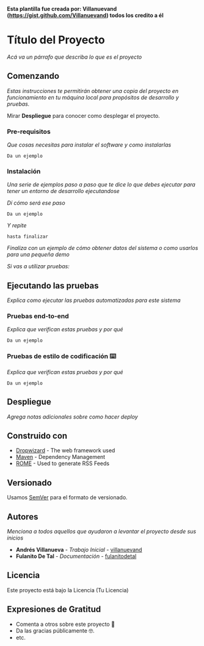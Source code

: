 **Esta plantilla fue creada por: Villanuevand (https://gist.github.com/Villanuevand) todos los credito a él**

# Título del Proyecto

_Acá va un párrafo que describa lo que es el proyecto_

## Comenzando 

_Estas instrucciones te permitirán obtener una copia del proyecto en funcionamiento en tu máquina local para propósitos de desarrollo y pruebas._

Mirar **Despliegue** para conocer como desplegar el proyecto.

### Pre-requisitos

_Que cosas necesitas para instalar el software y como instalarlas_

```
Da un ejemplo
```

### Instalación

_Una serie de ejemplos paso a paso que te dice lo que debes ejecutar para tener un entorno de desarrollo ejecutandose_

_Dí cómo será ese paso_

```
Da un ejemplo
```

_Y repite_

```
hasta finalizar
```

_Finaliza con un ejemplo de cómo obtener datos del sistema o como usarlos para una pequeña demo_

_Si vas a utilizar pruebas:_

## Ejecutando las pruebas

_Explica como ejecutar las pruebas automatizadas para este sistema_

### Pruebas end-to-end

_Explica que verifican estas pruebas y por qué_

```
Da un ejemplo
```

### Pruebas de estilo de codificación ⌨️

_Explica que verifican estas pruebas y por qué_

```
Da un ejemplo
```

## Despliegue

_Agrega notas adicionales sobre como hacer deploy_

## Construido con

* [Dropwizard](http://www.dropwizard.io/1.0.2/docs/) - The web framework used
* [Maven](https://maven.apache.org/) - Dependency Management
* [ROME](https://rometools.github.io/rome/) - Used to generate RSS Feeds

## Versionado

Usamos [SemVer](http://semver.org/) para el formato de versionado. 

## Autores

_Menciona a todos aquellos que ayudaron a levantar el proyecto desde sus inicios_

* **Andrés Villanueva** - *Trabajo Inicial* - [villanuevand](https://github.com/villanuevand)
* **Fulanito De Tal** - *Documentación* - [fulanitodetal](#fulanito-de-tal)

## Licencia

Este proyecto está bajo la Licencia (Tu Licencia) 

## Expresiones de Gratitud

* Comenta a otros sobre este proyecto 📢
* Da las gracias públicamente 🤓.
* etc.


